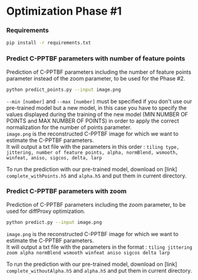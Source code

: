 # Optimization Phase #1 

### Requirements
```bash 
pip install -r requirements.txt
```

### Predict C-PPTBF parameters with number of feature points
Prediction of C-PPTBF parameters including the number of feature points parameter instead of the zoom parameter, to be used for the Phase #2.

```bash 
python predict_points.py --input image.png
```

`--min [number]` and `--max [number]` must be specified if you don't use our pre-trained model but a new model, in this case you have to specify the values displayed during the training of the new model (MIN NUMBER OF POINTS and MAX NUMBER OF POINTS) in order to apply the correct normalization for the number of points parameter.   
`image.png` is the reconstructed C-PPTBF image for which we want to estimate the C-PPTBF parameters.   
It will output a txt file with the parameters in this order : `tiling type, jittering, number of feature points, alpha, normBlend, wsmooth, winfeat, aniso, sigcos, delta, larp`

To run the prediction with our pre-trained model, download on [link] `complete_withPoints.h5` and `alpha.h5` and put them in current directory.

### Predict C-PPTBF parameters with zoom
Prediction of C-PPTBF parameters including the zoom parameter, to be used for diffProxy optimization.

```bash 
python predict.py --input image.png
```

`image.png` is the reconstructed C-PPTBF image for which we want to estimate the C-PPTBF parameters.   
It will output a txt file with the parameters in the format : `tiling jittering zoom alpha normBlend wsmooth winfeat aniso sigcos delta larp`

To run the prediction with our pre-trained model, download on [link] `complete_withoutAlpha.h5` and `alpha.h5` and put them in current directory.




